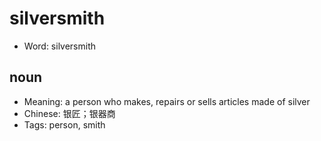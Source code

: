 # silversmith

- Word: silversmith

## noun

- Meaning: a person who makes, repairs or sells articles made of silver
- Chinese: 银匠；银器商
- Tags: person, smith

